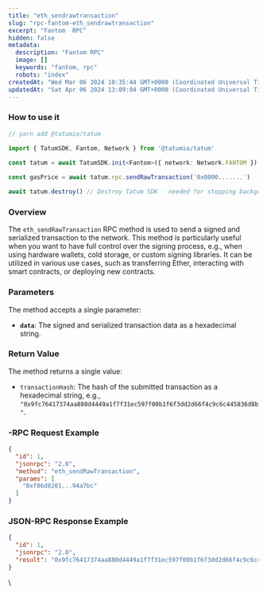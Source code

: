 ```yaml
---
title: "eth_sendrawtransaction"
slug: "rpc-fantom-eth_sendrawtransaction"
excerpt: "Fantom  RPC"
hidden: false
metadata: 
  description: "Fantom RPC"
  image: []
  keywords: "fantom, rpc"
  robots: "index"
createdAt: "Wed Mar 06 2024 10:35:44 GMT+0000 (Coordinated Universal Time)"
updatedAt: "Sat Apr 06 2024 13:09:04 GMT+0000 (Coordinated Universal Time)"
---
```




### How to use it



```typescript
// yarn add @tatumio/tatum

import { TatumSDK, Fantom, Network } from '@tatumio/tatum'
  
const tatum = await TatumSDK.init<Fantom>({ network: Network.FANTOM })

const gasPrice = await tatum.rpc.sendRawTransaction('0x0000.......')

await tatum.destroy() // Destroy Tatum SDK - needed for stopping background jobs
```



### Overview

The `eth_sendRawTransaction` RPC method is used to send a signed and serialized transaction to the network. This method is particularly useful when you want to have full control over the signing process, e.g., when using hardware wallets, cold storage, or custom signing libraries. It can be utilized in various use cases, such as transferring Ether, interacting with smart contracts, or deploying new contracts.

### Parameters

The method accepts a single parameter:

- **`data`**: The signed and serialized transaction data as a hexadecimal string.

### Return Value

The method returns a single value:

- `transactionHash`: The hash of the submitted transaction as a hexadecimal string, e.g., `"0x9fc76417374aa880d4449a1f7f31ec597f00b1f6f3dd2d66f4c9c6c445836d8b"`.

### -RPC Request Example

```json
{
  "id": 1,
  "jsonrpc": "2.0",
  "method": "eth_sendRawTransaction",
  "params": [
    "0xf86d8201...94a7bc"
  ]
}
```

### JSON-RPC Response Example

```json
{
  "id": 1,
  "jsonrpc": "2.0",
  "result": "0x9fc76417374aa880d4449a1f7f31ec597f00b1f6f3dd2d66f4c9c6c445836d8b"
}
```

\\
